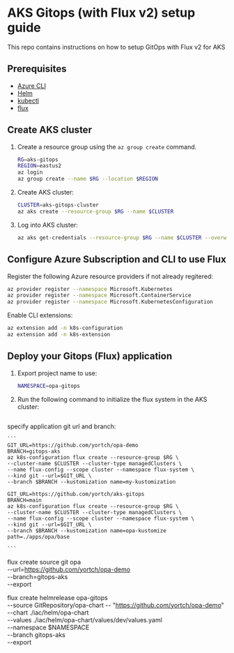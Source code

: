 # AKS Gitops (with Flux v2) setup guide

This repo contains instructions on how to setup GitOps with Flux v2 for AKS

## Prerequisites
* [Azure CLI](https://learn.microsoft.com/en-us/cli/azure/)
* [Helm](https://helm.sh/docs/intro/install/)
* [kubectl](https://kubernetes.io/docs/tasks/tools/)
* [flux](https://fluxcd.io/flux/installation/)


## Create AKS cluster

1. Create a resource group using the `az group create` command.

    ```bash
    RG=aks-gitops
    REGION=eastus2
    az login
    az group create --name $RG --location $REGION
    ```

1. Create AKS cluster:
    ```bash
    CLUSTER=aks-gitops-cluster
    az aks create --resource-group $RG --name $CLUSTER
    ```
    
1. Log into AKS cluster:
    ```bash
    az aks get-credentials --resource-group $RG --name $CLUSTER --overwrite-existing
    ```

## Configure Azure Subscription and CLI to use Flux 

Register the following Azure resource providers if not already regitered:

```bash
az provider register --namespace Microsoft.Kubernetes
az provider register --namespace Microsoft.ContainerService
az provider register --namespace Microsoft.KubernetesConfiguration
```

Enable CLI extensions:

```bash
az extension add -n k8s-configuration
az extension add -n k8s-extension
```

## Deploy your Gitops (Flux) application

1. Export project name to use:

    ```bash
    NAMESPACE=opa-gitops
    ```

1. Run the following command to initialize the flux system in the AKS cluster:
    ```bash
    ```


 specify application git url and branch:

    ```
    GIT_URL=https://github.com/yortch/opa-demo
    BRANCH=gitops-aks
    az k8s-configuration flux create --resource-group $RG \
    --cluster-name $CLUSTER --cluster-type managedClusters \
    --name flux-config --scope cluster --namespace flux-system \
    --kind git --url=$GIT_URL \
    --branch $BRANCH --kustomization name=my-kustomization

    GIT_URL=https://github.com/yortch/aks-gitops
    BRANCH=main
    az k8s-configuration flux create --resource-group $RG \
    --cluster-name $CLUSTER --cluster-type managedClusters \
    --name flux-config --scope cluster --namespace flux-system \
    --kind git --url=$GIT_URL \
    --branch $BRANCH --kustomization name=opa-kustomize path=./apps/opa/base

    ```

  flux create source git opa \
    --url=https://github.com/yortch/opa-demo \
    --branch=gitops-aks \
    --export



flux create helmrelease opa-gitops \
  --source GitRepository/opa-chart
  -- "https://github.com/yortch/opa-demo" \
  --chart ./iac/helm/opa-chart \
  --values ./iac/helm/opa-chart/values/dev/values.yaml \
  --namespace $NAMESPACE \
  --branch gitops-aks \
  --export